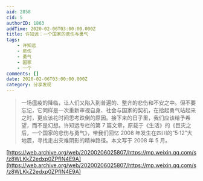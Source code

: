 ```yaml
---
aid: 2858
cid: 5
authorID: 1863
addTime: 2020-02-06T03:00:00.000Z
title: 许知远：一个国家的悲伤与勇气
tags:
    - 许知远
    - 悲伤
    - 勇气
    - 国家
    - 一个
comments: []
date: 2020-02-06T03:00:00.000Z
category: 分享发现
---
```


> 一场瘟疫的降临，让人们又陷入到普遍的、整齐的悲伤和不安之中。但不要忘记，它同样是一次重新审视自身、社会与国家的契机，在拾起勇气站起来之时，更应该花时间思考跌倒的原因。接下来的日子里，我们应该给予希望，而不是幻想。许知远专栏的第 7 篇文章，原载于《生活》的《巨灾之后，一个国家的悲伤与勇气》，带我们回忆 2008 年发生在四川的“5·12”大地震，寻找走出灾难阴影的精神路径。本文写于 2008 年 5 月。

[https://web.archive.org/web/20200206025807/https://mp.weixin.qq.com/s/z8WLKkZ2edxp0ZPfIN4E9A](https://web.archive.org/web/20200206025807/https://mp.weixin.qq.com/s/z8WLKkZ2edxp0ZPfIN4E9A)
